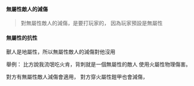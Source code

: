
#### 無屬性敵人的減傷
> 對無屬性敵人的減傷，是要打玩家的，
> 因為玩家預設是無屬性

#### 無屬性的抗性
獸人是地屬性，所以無屬性敵人的減傷對他沒用

舉例：
比方說我流氓吃火肯，背刺就是一個無屬性的敵人
使用火屬性物理傷害。

對方有無屬性敵人減傷會適用，
對方穿火屬性鎧甲也會減傷，

